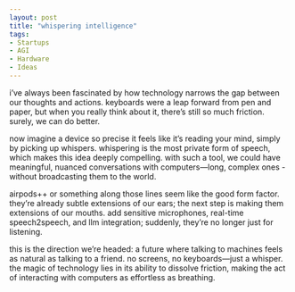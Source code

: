 ```yaml
---
layout: post
title: "whispering intelligence"
tags:
- Startups
- AGI
- Hardware
- Ideas
---
```

i’ve always been fascinated by how technology narrows the gap between our thoughts and actions. keyboards were a leap forward from pen and paper, but when you really think about it, there’s still so much friction. surely, we can do better.

now imagine a device so precise it feels like it’s reading your mind, simply by picking up whispers. whispering is the most private form of speech, which makes this idea deeply compelling. with such a tool, we could have meaningful, nuanced conversations with computers—long, complex ones - without broadcasting them to the world.

airpods++ or something along those lines seem like the good form factor. they’re already subtle extensions of our ears; the next step is making them extensions of our mouths. add sensitive microphones, real-time speech2speech, and llm integration; suddenly, they’re no longer just for listening.

this is the direction we’re headed: a future where talking to machines feels as natural as talking to a friend. no screens, no keyboards—just a whisper. the magic of technology lies in its ability to dissolve friction, making the act of interacting with computers as effortless as breathing.
